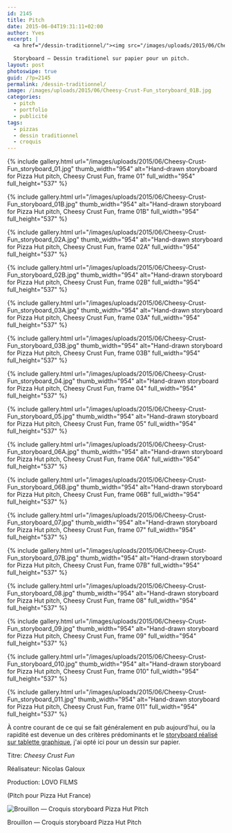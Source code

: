 ```yaml
---
id: 2145
title: Pitch
date: 2015-06-04T19:31:11+02:00
author: Yves
excerpt: |
  <a href="/dessin-traditionnel/"><img src="/images/uploads/2015/06/Cheesy-Crust-Fun_storyboard_02A.jpg"  /></a>
  
  Storyboard — Dessin traditionel sur papier pour un pitch.
layout: post
photoswipe: true
guid: /?p=2145
permalink: /dessin-traditionnel/
image: /images/uploads/2015/06/Cheesy-Crust-Fun_storyboard_01B.jpg
categories:
  - pitch
  - portfolio
  - publicité
tags:
  - pizzas
  - dessin traditionnel
  - croquis
---
```


<div class="photoswipe-gallery">
{% include gallery.html
 url="/images/uploads/2015/06/Cheesy-Crust-Fun_storyboard_01.jpg"
 thumb_width="954" alt="Hand-drawn storyboard for Pizza Hut pitch, Cheesy Crust Fun, frame 01"
 full_width="954" full_height="537"
%}

{% include gallery.html
 url="/images/uploads/2015/06/Cheesy-Crust-Fun_storyboard_01B.jpg"
 thumb_width="954" alt="Hand-drawn storyboard for Pizza Hut pitch, Cheesy Crust Fun, frame 01B"
 full_width="954" full_height="537"
%}

{% include gallery.html
 url="/images/uploads/2015/06/Cheesy-Crust-Fun_storyboard_02A.jpg"
 thumb_width="954" alt="Hand-drawn storyboard for Pizza Hut pitch, Cheesy Crust Fun, frame 02A"
 full_width="954" full_height="537"
%}

{% include gallery.html
 url="/images/uploads/2015/06/Cheesy-Crust-Fun_storyboard_02B.jpg"
 thumb_width="954" alt="Hand-drawn storyboard for Pizza Hut pitch, Cheesy Crust Fun, frame 02B"
 full_width="954" full_height="537"
%}

{% include gallery.html
 url="/images/uploads/2015/06/Cheesy-Crust-Fun_storyboard_03A.jpg"
 thumb_width="954" alt="Hand-drawn storyboard for Pizza Hut pitch, Cheesy Crust Fun, frame 03A"
 full_width="954" full_height="537"
%}

{% include gallery.html
 url="/images/uploads/2015/06/Cheesy-Crust-Fun_storyboard_03B.jpg"
 thumb_width="954" alt="Hand-drawn storyboard for Pizza Hut pitch, Cheesy Crust Fun, frame 03B"
 full_width="954" full_height="537"
%}

{% include gallery.html
 url="/images/uploads/2015/06/Cheesy-Crust-Fun_storyboard_04.jpg"
 thumb_width="954" alt="Hand-drawn storyboard for Pizza Hut pitch, Cheesy Crust Fun, frame 04"
 full_width="954" full_height="537"
%}

{% include gallery.html
 url="/images/uploads/2015/06/Cheesy-Crust-Fun_storyboard_05.jpg"
 thumb_width="954" alt="Hand-drawn storyboard for Pizza Hut pitch, Cheesy Crust Fun, frame 05"
 full_width="954" full_height="537"
%}

{% include gallery.html
 url="/images/uploads/2015/06/Cheesy-Crust-Fun_storyboard_06A.jpg"
 thumb_width="954" alt="Hand-drawn storyboard for Pizza Hut pitch, Cheesy Crust Fun, frame 06A"
 full_width="954" full_height="537"
%}

{% include gallery.html
 url="/images/uploads/2015/06/Cheesy-Crust-Fun_storyboard_06B.jpg"
 thumb_width="954" alt="Hand-drawn storyboard for Pizza Hut pitch, Cheesy Crust Fun, frame 06B"
 full_width="954" full_height="537"
%}

{% include gallery.html
 url="/images/uploads/2015/06/Cheesy-Crust-Fun_storyboard_07.jpg"
 thumb_width="954" alt="Hand-drawn storyboard for Pizza Hut pitch, Cheesy Crust Fun, frame 07"
 full_width="954" full_height="537"
%}

{% include gallery.html
 url="/images/uploads/2015/06/Cheesy-Crust-Fun_storyboard_07B.jpg"
 thumb_width="954" alt="Hand-drawn storyboard for Pizza Hut pitch, Cheesy Crust Fun, frame 07B"
 full_width="954" full_height="537"
%}

{% include gallery.html
 url="/images/uploads/2015/06/Cheesy-Crust-Fun_storyboard_08.jpg"
 thumb_width="954" alt="Hand-drawn storyboard for Pizza Hut pitch, Cheesy Crust Fun, frame 08"
 full_width="954" full_height="537"
%}

{% include gallery.html
 url="/images/uploads/2015/06/Cheesy-Crust-Fun_storyboard_09.jpg"
 thumb_width="954" alt="Hand-drawn storyboard for Pizza Hut pitch, Cheesy Crust Fun, frame 09"
 full_width="954" full_height="537"
%}

{% include gallery.html
 url="/images/uploads/2015/06/Cheesy-Crust-Fun_storyboard_010.jpg"
 thumb_width="954" alt="Hand-drawn storyboard for Pizza Hut pitch, Cheesy Crust Fun, frame 010"
 full_width="954" full_height="537"
%}

{% include gallery.html
 url="/images/uploads/2015/06/Cheesy-Crust-Fun_storyboard_011.jpg"
 thumb_width="954" alt="Hand-drawn storyboard for Pizza Hut pitch, Cheesy Crust Fun, frame 011"
 full_width="954" full_height="537"
%}

</div>


À contre courant de ce qui se fait généralement en pub aujourd&rsquo;hui, ou la rapidité est devenue un des critères prédominants et le [storyboard réalisé sur tablette graphique](http://film-storyboards.com/toyota-ecb-sponsorship/), j'ai opté ici pour un dessin sur papier.

Titre: *Cheesy Crust Fun*

Réalisateur: Nicolas Galoux

Production: LOVO FILMS

(Pitch pour Pizza Hut France)

![Brouillon — Croquis storyboard Pizza Hut Pitch](/images/uploads/2015/08/PizzaHut—rough_01.jpg)

<figcaption>Brouillon — Croquis storyboard Pizza Hut Pitch</figcaption>